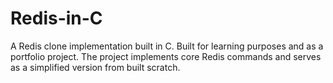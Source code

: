 # Redis-in-C
A Redis clone implementation built in C. Built for learning purposes and as a portfolio project. The project implements core Redis commands and serves as a simplified version from built scratch.
